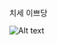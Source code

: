 치세 이쁘당

![Alt text](https://user-images.githubusercontent.com/129668361/247460959-16da459d-0384-4d05-801b-d8d57b3e59bb.jpg)
<imng src='https://user-images.githubusercontent.com/129668361/247460959-16da459d-0384-4d05-801b-d8d57b3e59bb.jpg'>
